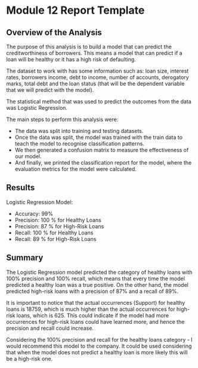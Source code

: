 # Module 12 Report Template


## Overview of the Analysis

The purpose of this analysis is to build a model that can predict the creditworthiness of borrowers. This means a model that can predict if a loan will be healthy or it has a high risk of defaulting. 

The dataset to work with has some information such as: loan size, interest rates, borrowers income, debt to income, number of accounts, derogatory marks, total debt and the loan status (that will be the dependent variable that we will predict with the model).

The statistical method that was used to predict the outcomes from the data was Logistic Regression. 

The main steps to perform this analysis were:
* The data was split into training and testing datasets.
* Once the data was split, the model was trained with the train data to teach the model to recognise classification patterns.
* We then generated a confusion matrix to measure the effectiveness of our model.
* And finally, we printed the classification report for the model, where the evaluation metrics for the model were calculated.


## Results

Logistic Regression Model:
* Accuracy: 99% 
* Precision: 100 % for Healthy Loans
* Precision: 87 % for High-Risk Loans
* Recall: 100 % for Healthy Loans
* Recall: 89 % for High-Risk Loans


## Summary

The Logistic Regression model predicted the category of healthy loans with 100% precision and 100% recall, which means that every time the model predicted a healthy loan was a true positive.
On the other hand, the model predicted high-risk loans with a precision of 87% and a recall of 89%. 

It is important to notice that the actual occurrences (Support) for healthy loans is 18759, which is much higher than the actual occurrences for high-risk loans, which is 625. This could indicate if the model had more occurrences for high-risk loans could have learned more, and hence the precision and recall could increase.

Considering the 100% precision and recall for the healthy loans category - I would recommend this model to the company. It could be used considering that when the model does not predict a healthy loan is more likely this will be a high-risk one.




